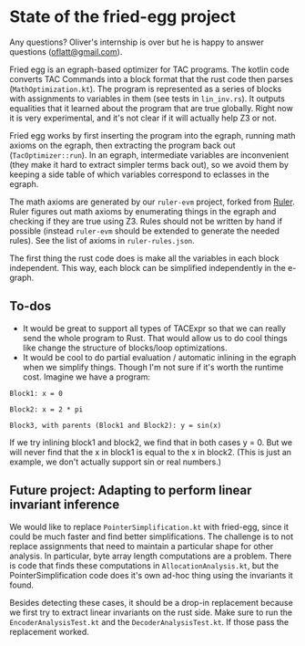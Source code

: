 # State of the fried-egg project

Any questions? Oliver's internship is over but he is happy to answer questions (oflatt@gmail.com).

Fried egg is an egraph-based optimizer for TAC programs. The kotlin code converts TAC Commands into a block format that the rust code then parses (`MathOptimization.kt`). The program is represented as a series of blocks with assignments to variables in them (see tests in `lin_inv.rs`). It outputs equalities that it learned about the program that are true globally. Right now it is very experimental, and it's not clear if it will actually help Z3 or not.

Fried egg works by first inserting the program into the egraph, running math axioms on the egraph, then extracting the program back out (`TacOptimizer::run`). In an egraph, intermediate variables are inconvenient (they make it hard to extract simpler terms back out), so we avoid them by keeping a side table of which variables correspond to eclasses in the egraph.

The math axioms are generated by our `ruler-evm` project, forked from [Ruler](https://github.com/uwplse/ruler). Ruler figures out math axioms by enumerating things in the egraph and checking if they are true using Z3.
Rules should not be written by hand if possible (instead `ruler-evm` should be extended to generate the needed rules).
See the list of axioms in `ruler-rules.json`.

The first thing the rust code does is make all the variables in each block independent.
This way, each block can be simplified independently in the e-graph.

## To-dos

- It would be great to support all types of TACExpr so that we can really send the whole program to Rust. That would allow us to do cool things like change the structure of blocks/loop optimizations.
- It would be cool to do partial evaluation / automatic inlining in the egraph when we simplify things. Though I'm not sure if it's worth the runtime cost.
Imagine we have a program:
```
Block1: x = 0

Block2: x = 2 * pi

Block3, with parents (Block1 and Block2): y = sin(x)
```
If we try inlining block1 and block2, we find that in both cases y = 0. But we will never find that the x in block1 is equal to the x in block2. (This is just an example, we don't actually support sin or real numbers.)



## Future project: Adapting to perform linear invariant inference

We would like to replace `PointerSimplification.kt` with fried-egg, since it could be much faster and find better simplifications.
The challenge is to not replace assignments that need to maintain a particular shape for other analysis.
In particular, byte array length computations are a problem. There is code that finds these computations in `AllocationAnalysis.kt`, but the PointerSimplification code does it's own ad-hoc thing using the invariants it found.

Besides detecting these cases, it should be a drop-in replacement because we first try to extract linear invariants on the rust side. Make sure to run the `EncoderAnalysisTest.kt` and the `DecoderAnalysisTest.kt`. If those pass the replacement worked.